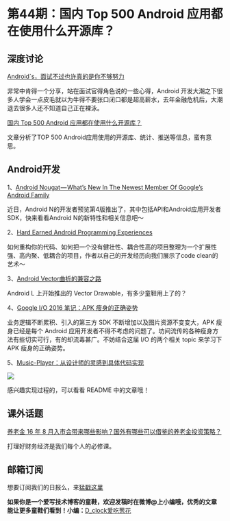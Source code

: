 # 第44期：国内 Top 500 Android 应用都在使用什么开源库？

## 深度讨论

[Android`s，面试不过也许真的是你不够努力](http://www.diycode.cc/topics/168)

非常中肯得一个分享，站在面试官得角色说的一些心得，Android 开发大潮之下很多人学会一点皮毛就以为牛得不要张口闭口都是超高薪水，去年金融危机后，大潮退去很多人还不知道自己正在裸泳。

[国内 Top 500 Android 应用都在使用什么开源库？](http://www.diycode.cc/news/492)

文章分析了TOP 500 Android应用使用的开源库、统计、推送等信息，蛮有意思。

## Android开发

1、[Android Nougat — What’s New In The Newest Member Of Google’s Android Family](https://medium.com/@ninehertz/android-nougat-whats-new-in-the-newest-member-of-google-s-android-family-31d963ec9a3b#.ej1j8w7hi)

近日，Android N的开发者预览第4版推出了，其中包括API和Android应用开发者SDK，快来看看Android N的新特性和相关信息吧～

2、[Hard Earned Android Programming Experiences](https://medium.com/@arunsasidharan/hard-earned-android-programming-experiences-361fbaaecd07#.daoehw1c6)

如何重构你的代码、如何把一个没有健壮性、耦合性高的项目整理为一个扩展性强、高内聚、低耦合的项目，作者以自己的开发经历向我们展示了code clean的艺术～

3、[Android Vector曲折的兼容之路](http://www.jianshu.com/p/e3614e7abc03)

Android L 上开始推出的 Vector Drawable，有多少童鞋用上了的？

4、[Google I/O 2016 笔记：APK 瘦身的正确姿势](https://zhuanlan.zhihu.com/p/21543787)

业务逻辑不断累积、引入的第三方 SDK 不断增加以及图片资源不变变大，APK 瘦身已经是每个 Android 应用开发者不得不考虑的问题了。坊间流传的各种瘦身方法有些切实可行，有的却流毒甚广。不妨结合这届 I/O 的两个相关 topic 来学习下 APK 瘦身的正确姿势。

5、[Music-Player：从设计师的灵感到具体代码实现](https://github.com/andremion/Music-Player)

![](https://raw.githubusercontent.com/andremion/Music-Player/master/art/music_player_concept_cropped.gif)

感兴趣实现过程的，可以看看 README 中的文章哦！

## 课外话题

[养老金 16 年 8 月入市会带来哪些影响？国外有哪些可以借鉴的养老金投资策略？](https://www.zhihu.com/question/46993685)

打理好财务经济是我们每个人的必修课。

## 邮箱订阅

想要订阅我们的日报么，来[猛戳这里](http://list.qq.com/cgi-bin/qf_invite?id=d469993d2c888e971c0fbb2309c4d84256968386b126b967)

**如果你是一个爱写技术博客的童鞋，欢迎发稿时在微博@上小编哦，优秀的文章能让更多童鞋们看到！小编：**[D_clock爱吃葱花](http://weibo.com/2480694892/profile?rightmod=1&wvr=6&mod=personinfo&is_all=1)
